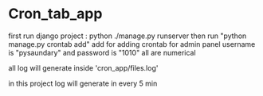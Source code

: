 # Cron_tab_app
first run django project : python ./manage.py runserver
then 
run "python manage.py crontab add" add for adding crontab
for admin panel username is "pysaundary"
and password is "1010" all are numerical

all log will generate inside 'cron_app/files.log'

in this project log will generate in every 5 min  
